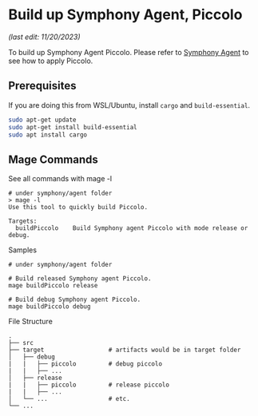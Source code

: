 # Build up Symphony Agent, Piccolo

_(last edit: 11/20/2023)_

To build up Symphony Agent Piccolo. Please refer to [Symphony Agent](../docs/symphony-book/agent/symphony-agent.md) to see how to apply Piccolo.

## Prerequisites
 If you are doing this from WSL/Ubuntu, install `cargo` and `build-essential`.

   ```bash
   sudo apt-get update
   sudo apt-get install build-essential
   sudo apt install cargo
   ```
## Mage Commands
See all commands with mage -l
```
# under symphony/agent folder
> mage -l
Use this tool to quickly build Piccolo.

Targets:
  buildPiccolo    Build Symphony agent Piccolo with mode release or debug.
```
Samples
```
# under symphony/agent folder

# Build released Symphony agent Piccolo.
mage buildPiccolo release

# Build debug Symphony agent Piccolo.
mage buildPiccolo debug
```
File Structure

    .
    ├── src
    ├── target                  # artifacts would be in target folder
    │   ├── debug
    |   |   ├── piccolo         # debug piccolo
    |   |   ├── ...
    │   ├── release              
    |   |   ├── piccolo         # release piccolo
    |   |   ├── ...
    │   └── ...                 # etc.
    └── ...